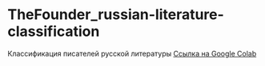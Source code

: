 # TheFounder_russian-literature-classification
Классификация писателей русской литературы
[Ссылка на Google Colab](https://colab.research.google.com/drive/1N1qO5fQEeZ-RAfOYZVsVmw7HYlzL4E5o?usp=sharing)
